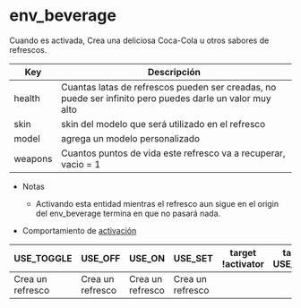 # env_beverage

Cuando es activada, Crea una deliciosa Coca-Cola u otros sabores de refrescos.

| Key | Descripción |
|-----|-------------|
| health | Cuantas latas de refrescos pueden ser creadas, no puede ser infinito pero puedes darle un valor muy alto |
| skin | skin del modelo que será utilizado en el refresco |
| model | agrega un modelo personalizado |
| weapons | Cuantos puntos de vida este refresco va a recuperar, vacio = 1 |

- Notas
	- Activando esta entidad mientras el refresco aun sigue en el origin del env_beverage termina en que no pasará nada.

- Comportamiento de [activación](triggering_system.md)

| USE_TOGGLE | USE_OFF | USE_ON | USE_SET | target !activator | target USE_TYPE |
|------------|---------|--------|---------|------------|--------|
| Crea un refresco | Crea un refresco | Crea un refresco | Crea un refresco |  |  |
